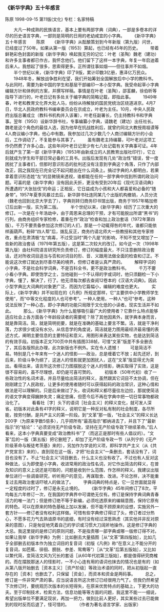 ### 《新华字典》五十年感言
陈原
1998-09-15
第11版(文化)
专栏：名家特稿

　　大凡一种成熟的民族语言，基本上要有两部字典（词典），一部是多卷本的详尽的历史语言字典，一部则是简明的日用的老幼咸宜的小字典。
　　《新华字典》五十年感言
　　陈原
　　《新华字典》从酝酿策划到今年新版（第九版）问世，已经度过了50年。如果从第一版（1953）算起，也已经有45年的历史。
　　带着鲜艳彩色封面的新版《新华字典》唤起我无穷的记忆：叶老（圣陶）魏老（建功）和许多主事者都已作古，我怀念他们。他们留下了这样一本字典，年复一年启迪着后来人。我想起了很多，思索得更多。正所谓往事如烟——但往事并不如烟。
　　半个世纪以来，《新华字典》印了9版，累计印数3亿册，惠泽亿万民众。
　　1948年冬，解放战争胜利在望，我们开始筹划全国解放后中小学的教科书。与此同时，需要为新中国的学生和基层干部编印一本小型字典。我受命起草小字典编辑方针和体例的方案，并撰写样稿。事情是在叶老（圣陶），邵荃麟，徐伯昕等指导下进行的，叶老日记有多处关于编字典的简略记载，即指此事。
　　1949年春，叶老和教育文化界大批人马，纷纷从待解放的国民党统治区绕道进京。4月7日，华北人民政府教科书编审委员会在京成立，叶老为主任。10月，中央人民政府出版总署成立（教科书机构并入该署），叶老任副署长，仍主持教科书和字典事。翌年（1950）设新华辞书社，专事编纂小字典，请魏老（建功）出任社长。魏老是这个角色的最佳人选，因为他早在抗战胜利后，就曾约同北大教授周祖谟等4人商议编小字典，他心中有数。我参加过几次少数几个人商讨编辑方针的小会后，工作调动了，不复能参与其事了。
　　虽有魏老主持编纂，可叶老对这项工作仍然费了许多心血，这些年间叶老日记至少有七八处记载有关字典事可证。4年后就产生了第一部《新华字典》（1953年由新成立的人民教育出版社印行），它立刻就成为学生和干部日常必备的工具书。出版后发现有几处“政治性”错误，曾一度困扰了主事者们，但那时意识形态的批判还没有注意到字典这个角落，只作了内部改正，因之我现在已完全记不起问题出在什么词条上。搞过字典的人都明白，若果拿着意识形态姓“左”的显微镜来透视，谁都能在任何一部字典中找到所谓的政治问题。可喜的是《新华字典》没有因此夭折，更没有受到20年后《现代汉语词典》所遭遇的“大张挞伐”的命运；正相反，它日益成为小孩和大人都喜爱和必备的“随身带”。1957年夏季风暴过去后，新华辞书社连同某几个出版机构撤销，人员分流（魏老也回到北京大学去了），字典则转归商务印书馆出版，商务于1957年略加修订后出新一版，实为第二版。
　　半个世纪以来，《新华字典》经历了三次重大的修订。一次是在十年浩劫中，由于周恩来总理的干预，才有可能脱出所谓“黑书”的行列，由商务组织专家检修，着重在作“政治”检查和加上政治套话（1972年第四版）。千万不要责备参加这次修订的人们，那是一个动辄得咎的年代，谁都只能依样画葫芦。粉碎“四人帮”后，拨乱反正，商务约请北师大一些教授和其他专家修改，重点在肃清极“左”病毒，不过受当时“两个凡是”的影响，不知不觉又增加了一些新的政治套话（1979年第五版），这是第二次较大的改订。如今这一次（1998年第九版）由社科院语言研究所负责修订，修订的幅度最大，不只注意删除政治套话，还对所收词目适当与否和对词目的形、音、义跟用法做全面的检查和订正。不能说这次修订就达到尽善尽美的境界，但修订者是认真严肃的。
　　解释字词的小字典，不是社会科学词典，不是百科全书，更不是政治教科书。
　　千万不要小看小字典。即使饱学之士，当他碰到一个不认得的字或词时，他只须翻检一下小字典，懂了，解决了，行了。他无须每次都去查阅12卷本的《汉语大词典》。因此小型字典比大词典的对象更广泛，而因为它篇幅小，编辑的难度也更大。
　　实际上，《新华字典》并不如现在的《凡例》所规定那样，它“主要供中小学教师学生使用”，而“中等文化程度的人也可参考”。一种人使用，一种人“也可”参考。这种说法反映了一种心态，即小字典的功能只局限于文化低的小读者。现实生活并不如此。
　　那么，《新华字典》为什么能够吸引最广大的使用者？它靠什么特点能够适应社会上各方面各个年龄段读者的需要呢？除了其他因素外，就字典本身而言，就是靠简洁。简，就是简明扼要，就是在准确的基础上要言不繁。洁，就是干净利落，力求很少或没有水分。从信息学的角度说，简洁就是力图用最经济最易懂的表述方式，阐明主要信息的主要特征和意义。用图形来表达某些实物，也是达到简洁的有效手段。初版本正文700页中共有插图338帧，可惜“文革”版差不多全删去了，其后各版照此办理，此次新版也不例外。实在令人遗憾！
　　可是简洁不易。特别是几十年来有一个迷人的怪影——政治，总是缠着它不放；起先还好，到后来，阶级斗争为纲了，这迷人的怪影就更加困扰人，这在“文革”版显得尤为突出。看得出来，语言所这次修订力图摆脱这个迷人的怪影，确实取得了实效，这是很不容易的，虽不尽理想，却仍是可喜可贺的。
　　初版本（50年代初）收了一些政治性的名词术语，并且尽量给出简洁的释义，虽然跟其它词目不太协调，但在刚刚建立了人民政权，让更多的使用者随时可以获得起码的政治常识，这种心情和做法是可以理解的。只是后来做过了头，收词和释义都尽量往左边拉，那就使简洁的语文字典变得臃肿失灵；痛定思痛，但愿今后不再在字典中把一切日常事物都政治化了。
　　看看社［字］头下的语词［社会主义］的释义变化，就可发人深省。初版本对此条有41字的释义，说明它是一种反对私有制的社会制度，各尽所能，按劳付酬，是共产主义的第一阶段。到“文革”那一版，“社会主义”的释义长达200字（为原来字数5倍多），几乎把所有“最高指示”都纳进去了，并且下了“最新指示”的“结论”：“必须坚持无产阶级专政，坚持在无产阶级专政下继续革命。”后人看来，这本小字典真要变成“政治教科书”了（而这正是那时有些人倡议的）。“文革”后的一版（第五版）把它删短了，却加了无产阶级专政一节（从列宁的《无产阶级革命与叛徒考茨基》来的），另加作为学说的义项，即科学共产主义（从《共产党宣言》来的）。直到现在这一版，才把“社会主义”一条删去，套话没有了，词目也没有了。不止“社会主义”词目删去，什么主义也没有收了。不过也有人反对这种做法，认为即使是小字典，收进常用的政治性名词，对它作出简洁的释义，在普及知识的意义上说还是可取的，问题是收到什么范围，作怎样的释义。我建议出版单位进行一些调查研究，听听用户的意见，再谋取舍、改进。不论怎样，决不能重复过去用政治套话吓唬人的做法了。
　　字典词典的特点是，它一见世面就显得一定程度的过时了，修订是永无止境的。
　　《新华字典》45年间修订了8次，平均每五六年修订一次，在我国的字典界中可谓绝无仅有。修订是保持字典词典青春活力的唯一法门；但是修订绝不等于新编，必须吃透原来的编辑意图，保持它原有的特色。可以在原来的特色基础上加以发展，但不能不顾原来的设想，实施另外一套方针——修订者没有权利这样做。可惜有些字典修订得过了头，修订者过分热心，不愿多花力气去熟谙原书的底细，有时没有经过深思熟虑（其实他并非反对原来的意图），只是匆促地凭着自己的学识或习惯大刀阔斧地操作。这是修订字典的大忌。我这里提的是修订的原则问题，不是指责哪一部字典或哪一版修订得不对。如果让我举《新华字典》为例：比如删去大量插图［从“文革”第四版始］，比如几乎全部删去初版本作为独立词目的复音词（初版《凡例》称“在意义上不能分开的复音词，如芭蕉、徘徊、膀胱、参差、鸳鸯等”）［从“文革”后第五版始］，又比如以繁代简，变简洁文风为冗长的套话［从60年代初第三版始］，都是值得研究商榷的。而在摆脱那迷人的怪影时，一不小心连有用的语词也抹去的情况也是有的（如从第八版开始删去［资本主义］［资产阶级］等政治术语的同时，把从初版起一直存在的［资本］也删去了，只保留［资金］，而资本和资金是两码事。
　　总之，修订是一件非常严肃的事。应当说语言所这次修订已经很用力气了。但我仍然希望下次修订时，要统观历次版本的长短得失，在原来优势特点的基础上，下更大的功夫。至于印制技术，检索方法，信息功能等等方面的问题，我这里不能一一细说，希望出版单位不要满足现状，再加一把力，做到比前人更好，其实某些过去已能做到的现时反而后退了，怪可惜的。
　　（作者为著名语言学家、出版家）
